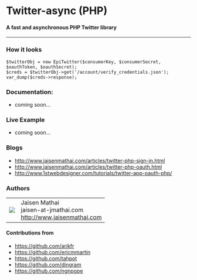 Twitter-async (PHP)
=======================
#### A fast and asynchronous PHP Twitter library

----------------------------------------

### How it looks

    $twitterObj = new EpiTwitter($consumerKey, $consumerSecret, $oauthToken, $oauthSecret);  
    $creds = $twitterObj->get('/account/verify_credentials.json');  
    var_dump($creds->response);

### Documentation:
   * coming soon...

### Live Example
   * coming soon...

### Blogs
   * http://www.jaisenmathai.com/articles/twitter-php-sign-in.html
   * http://www.jaisenmathai.com/articles/twitter-php-oauth.html
   * http://www.1stwebdesigner.com/tutorials/twitter-app-oauth-php/

### Authors
<table>
  <tr>
    <td><img src="http://www.gravatar.com/avatar/e4d1f099d40e3b453be3355349b90457?s=60"></td><td valign="middle">Jaisen Mathai<br>jaisen-at-jmathai.com<br><a href="http://www.jaisenmathai.com">http://www.jaisenmathai.com</a></td>
  </tr>
</table>

#### Contributions from 
   * https://github.com/arikfr 
   * https://github.com/ericmmartin
   * https://github.com/tahpot
   * https://github.com/dingram
   * https://github.com/ngnpope

